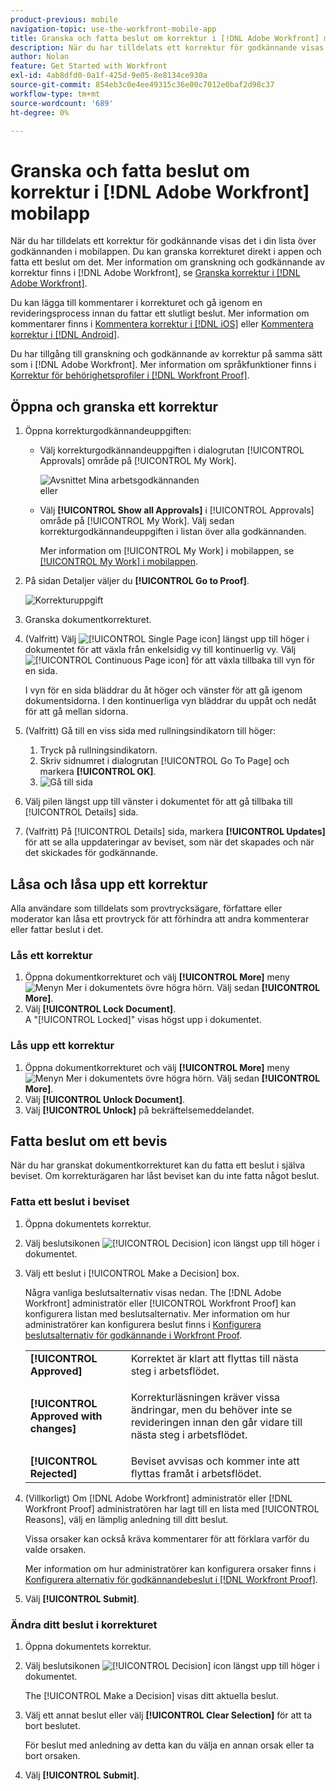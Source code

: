 ```yaml
---
product-previous: mobile
navigation-topic: use-the-workfront-mobile-app
title: Granska och fatta beslut om korrektur i [!DNL Adobe Workfront] mobilapp
description: När du har tilldelats ett korrektur för godkännande visas det i din lista över godkännanden i mobilappen. Du kan granska korrekturet direkt i appen och fatta ett beslut om det.
author: Nolan
feature: Get Started with Workfront
exl-id: 4ab8dfd0-0a1f-425d-9e05-8e8134ce930a
source-git-commit: 854eb3c0e4ee49315c36e00c7012e0baf2d98c37
workflow-type: tm+mt
source-wordcount: '689'
ht-degree: 0%

---
```


# Granska och fatta beslut om korrektur i [!DNL Adobe Workfront] mobilapp

När du har tilldelats ett korrektur för godkännande visas det i din lista över godkännanden i mobilappen. Du kan granska korrekturet direkt i appen och fatta ett beslut om det. Mer information om granskning och godkännande av korrektur finns i [!DNL Adobe Workfront], se [Granska korrektur i [!DNL Adobe Workfront]](../../../review-and-approve-work/proofing/reviewing-proofs-within-workfront/review-proofs-in-wf.md).

Du kan lägga till kommentarer i korrekturet och gå igenom en revideringsprocess innan du fattar ett slutligt beslut. Mer information om kommentarer finns i [Kommentera korrektur i [!DNL iOS]](../../../workfront-basics/mobile-apps/using-the-workfront-mobile-app/comment-on-proofs-ios.md) eller [Kommentera korrektur i [!DNL Android]](../../../workfront-basics/mobile-apps/using-the-workfront-mobile-app/comment-on-proofs-android.md).

Du har tillgång till granskning och godkännande av korrektur på samma sätt som i [!DNL Adobe Workfront]. Mer information om språkfunktioner finns i [Korrektur för behörighetsprofiler i [!DNL Workfront Proof]](../../../workfront-proof/wp-acct-admin/account-settings/proof-perm-profiles-in-wp.md).

## Öppna och granska ett korrektur

1. Öppna korrekturgodkännandeuppgiften:

   * Välj korrekturgodkännandeuppgiften i dialogrutan [!UICONTROL Approvals] område på [!UICONTROL My Work].

      ![Avsnittet Mina arbetsgodkännanden](assets/mobile-mywork-approvals-338x482.png)\
      eller

   * Välj **[!UICONTROL Show all Approvals]** i [!UICONTROL Approvals] område på [!UICONTROL My Work]. Välj sedan korrekturgodkännandeuppgiften i listan över alla godkännanden.

      Mer information om [!UICONTROL My Work] i mobilappen, se [[!UICONTROL My Work] i mobilappen](../../../workfront-basics/mobile-apps/using-the-workfront-mobile-app/my-work-section-mobile.md).

1. På sidan Detaljer väljer du **[!UICONTROL Go to Proof]**.

   ![Korrekturuppgift](assets/mobile-prooftask1-338x516.png)

1. Granska dokumentkorrekturet.
1. (Valfritt) Välj ![[!UICONTROL Single Page icon]](assets/mobile-proofpagingicon1-25x36.png) längst upp till höger i dokumentet för att växla från enkelsidig vy till kontinuerlig vy. Välj ![[!UICONTROL Continuous Page icon]](assets/mobile-proofpagingicon2-25x25.png) för att växla tillbaka till vyn för en sida.

   I vyn för en sida bläddrar du åt höger och vänster för att gå igenom dokumentsidorna. I den kontinuerliga vyn bläddrar du uppåt och nedåt för att gå mellan sidorna.

1. (Valfritt) Gå till en viss sida med rullningsindikatorn till höger:

   1. Tryck på rullningsindikatorn.
   1. Skriv sidnumret i dialogrutan [!UICONTROL Go To Page] och markera **[!UICONTROL OK]**.
   1. ![Gå till sida](assets/mobile-gotopage-350x224.png)

1. Välj pilen längst upp till vänster i dokumentet för att gå tillbaka till [!UICONTROL Details] sida.
1. (Valfritt) På [!UICONTROL Details] sida, markera **[!UICONTROL Updates]** för att se alla uppdateringar av beviset, som när det skapades och när det skickades för godkännande.

## Låsa och låsa upp ett korrektur

Alla användare som tilldelats som provtrycksägare, författare eller moderator kan låsa ett provtryck för att förhindra att andra kommenterar eller fattar beslut i det.

### Lås ett korrektur

1. Öppna dokumentkorrekturet och välj **[!UICONTROL More]** meny ![Menyn Mer](assets/mobile-verticalmoremenu-20x33.png) i dokumentets övre högra hörn. Välj sedan **[!UICONTROL More]**.
1. Välj **[!UICONTROL Lock Document]**.\
   A &quot;[!UICONTROL Locked]&quot; visas högst upp i dokumentet.

### Lås upp ett korrektur

1. Öppna dokumentkorrekturet och välj **[!UICONTROL More]** meny ![Menyn Mer](assets/mobile-verticalmoremenu-20x33.png) i dokumentets övre högra hörn. Välj sedan **[!UICONTROL More]**.
1. Välj **[!UICONTROL Unlock Document]**.
1. Välj **[!UICONTROL Unlock]** på bekräftelsemeddelandet.

## Fatta beslut om ett bevis

När du har granskat dokumentkorrekturet kan du fatta ett beslut i själva beviset. Om korrekturägaren har låst beviset kan du inte fatta något beslut.

### Fatta ett beslut i beviset

1. Öppna dokumentets korrektur.
1. Välj beslutsikonen ![[!UICONTROL Decision] icon](assets/mobile-proofcheckmarkdecisionicon-30x30.png) längst upp till höger i dokumentet.
1. Välj ett beslut i [!UICONTROL Make a Decision] box.

   Några vanliga beslutsalternativ visas nedan. The [!DNL Adobe Workfront] administratör eller [!UICONTROL Workfront Proof] kan konfigurera listan med beslutsalternativ. Mer information om hur administratörer kan konfigurera beslut finns i [Konfigurera beslutsalternativ för godkännande i Workfront Proof](../../../workfront-proof/wp-acct-admin/account-settings/configure-approval-decision-in-wp.md).

   <table style="table-layout:auto"> 
    <col> 
    <col> 
    <tbody> 
     <tr> 
      <td role="rowheader"><strong>[!UICONTROL Approved]</strong></td> 
      <td>Korrektet är klart att flyttas till nästa steg i arbetsflödet.</td> 
     </tr> 
     <tr> 
      <td role="rowheader"><strong>[!UICONTROL Approved with changes]</strong></td> 
      <td> <p>Korrekturläsningen kräver vissa ändringar, men du behöver inte se revideringen innan den går vidare till nästa steg i arbetsflödet.</p> </td> 
     </tr> 
     <tr> 
      <td role="rowheader"><strong>[!UICONTROL Rejected]</strong></td> 
      <td>Beviset avvisas och kommer inte att flyttas framåt i arbetsflödet.</td> 
     </tr> 
    </tbody> 
   </table>

1. (Villkorligt) Om [!DNL Adobe Workfront] administratör eller [!DNL Workfront Proof] administratören har lagt till en lista med [!UICONTROL Reasons], välj en lämplig anledning till ditt beslut.

   Vissa orsaker kan också kräva kommentarer för att förklara varför du valde orsaken.

   Mer information om hur administratörer kan konfigurera orsaker finns i  [Konfigurera alternativ för godkännandebeslut i [!DNL Workfront Proof]](../../../workfront-proof/wp-acct-admin/account-settings/configure-approval-decision-in-wp.md).

1. Välj **[!UICONTROL Submit]**.

### Ändra ditt beslut i korrekturet

1. Öppna dokumentets korrektur.
1. Välj beslutsikonen ![[!UICONTROL Decision] icon](assets/mobile-proofcheckmarkdecisionicon-30x30.png) längst upp till höger i dokumentet.

   The [!UICONTROL Make a Decision] visas ditt aktuella beslut.

1. Välj ett annat beslut eller välj **[!UICONTROL Clear Selection]** för att ta bort beslutet.

   För beslut med anledning av detta kan du välja en annan orsak eller ta bort orsaken.

1. Välj **[!UICONTROL Submit]**.

